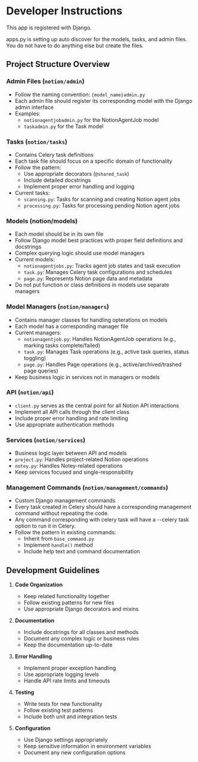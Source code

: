 # Developer Instructions

This app is registered with Django.

apps.py is setting up auto discover for the models, tasks, and admin files. You do not have to do anything else but create the files.

## Project Structure Overview

### Admin Files (`notion/admin`)
- Follow the naming convention: `{model_name}admin.py`
- Each admin file should register its corresponding model with the Django admin interface
- Examples: 
  - `notionagentjobadmin.py` for the NotionAgentJob model
  - `taskadmin.py` for the Task model

### Tasks (`notion/tasks`)
- Contains Celery task definitions
- Each task file should focus on a specific domain of functionality
- Follow the pattern:
  - Use appropriate decorators (`@shared_task`)
  - Include detailed docstrings
  - Implement proper error handling and logging
- Current tasks:
  - `scanning.py`: Tasks for scanning and creating Notion agent jobs
  - `processing.py`: Tasks for processing pending Notion agent jobs

### Models (notion/models)
- Each model should be in its own file
- Follow Django model best practices with proper field definitions and docstrings
- Complex querying logic should use model managers
- Current models:
  - `notionagentjobs.py`: Tracks agent job states and task execution
  - `task.py`: Manages Celery task configurations and schedules
  - `page.py`: Represents Notion page data and metadata
- Do not put function or class definitions in models use separate managers

### Model Managers (`notion/managers`)
- Contains manager classes for handling opterations on models
- Each model has a corresponding manager file
- Current managers:
  - `notionagentjob.py`: Handles NotionAgentJob operations (e.g., marking tasks complete/failed)
  - `task.py`: Manages Task operations (e.g., active task queries, status toggling)
  - `page.py`: Handles Page operations (e.g., active/archived/trashed page queries)
- Keep business logic in services not in managers or models

### API (`notion/api`)
- `client.py` serves as the central point for all Notion API interactions
- Implement all API calls through the client class
- Include proper error handling and rate limiting
- Use appropriate authentication methods

### Services (`notion/services`)
- Business logic layer between API and models
- `project.py`: Handles project-related Notion operations
- `notey.py`: Handles Notey-related operations
- Keep services focused and single-responsibility

### Management Commands (`notion/management/commands`)
- Custom Django management commands
- Every task created in Celery should have a corresponding management command without repeating the code.
- Any command corresponding with celery task will have a --celery task option to run it in Celery.
- Follow the pattern in existing commands:
  - Inherit from `base_command.py`
  - Implement `handle()` method
  - Include help text and command documentation

## Development Guidelines

1. **Code Organization**
   - Keep related functionality together
   - Follow existing patterns for new files
   - Use appropriate Django decorators and mixins

2. **Documentation**
   - Include docstrings for all classes and methods
   - Document any complex logic or business rules
   - Keep the documentation up-to-date

3. **Error Handling**
   - Implement proper exception handling
   - Use appropriate logging levels
   - Handle API rate limits and timeouts

4. **Testing**
   - Write tests for new functionality
   - Follow existing test patterns
   - Include both unit and integration tests

5. **Configuration**
   - Use Django settings appropriately
   - Keep sensitive information in environment variables
   - Document any new configuration options